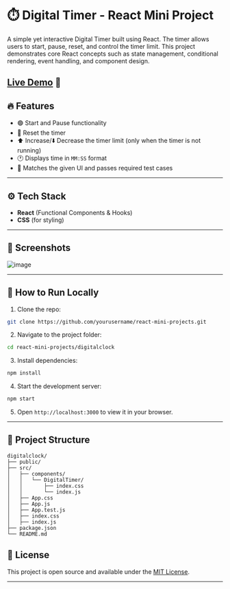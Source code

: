 # ⏱️ Digital Timer - React Mini Project

A simple yet interactive Digital Timer built using React. The timer allows users to start, pause, reset, and control the timer limit. This project demonstrates core React concepts such as state management, conditional rendering, event handling, and component design.

[Live Demo](https://clockodigital.ccbp.tech/) 🚀
---

## 🔥 Features

- 🟢 Start and Pause functionality
- 🔁 Reset the timer
- ⬆️ Increase/⬇️ Decrease the timer limit (only when the timer is not running)
- 🕐 Displays time in `MM:SS` format
- 🎯 Matches the given UI and passes required test cases

---

## ⚙️ Tech Stack

- **React** (Functional Components & Hooks)
- **CSS** (for styling)

---

## 📸 Screenshots
![image](https://github.com/user-attachments/assets/843a242c-b61e-482e-a95e-40b6c3a4c0a3)

  <!-- Replace with actual image link -->

---
## 🚀 How to Run Locally
1. Clone the repo:

```bash
git clone https://github.com/yourusername/react-mini-projects.git
```

2. Navigate to the project folder:

```bash
cd react-mini-projects/digitalclock
```

3. Install dependencies:

```bash
npm install
```

4. Start the development server:

```bash
npm start
```

5. Open `http://localhost:3000` to view it in your browser.

---

## 📂 Project Structure
```
digitalclock/
├── public/
├── src/
│   ├── components/
│   │   └── DigitalTimer/
│   │       ├── index.css
│   │       └── index.js
│   ├── App.css
│   ├── App.js
│   ├── App.test.js
│   ├── index.css
│   ├── index.js
├── package.json
└── README.md

```

## 📜 License
This project is open source and available under the [MIT License](LICENSE).

---
